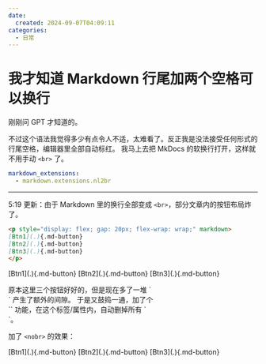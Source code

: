```yaml
---
date:
  created: 2024-09-07T04:09:11
categories:
  - 日常
---
```


# 我才知道 Markdown 行尾加两个空格可以换行

刚刚问 GPT 才知道的。

不过这个语法我觉得多少有点令人不适，太难看了。反正我是没法接受任何形式的行尾空格，编辑器里全部自动标红。
我马上去把 MkDocs 的软换行打开，这样就不用手动 `<br>` 了。
<!-- more -->

```yaml title="mkdocs.yml"
markdown_extensions:
  - markdown.extensions.nl2br
```

 ---

5:19 更新：由于 Markdown 里的换行全部变成 `<br>`，部分文章内的按钮布局炸了。
```markdown title=""
<p style="display: flex; gap: 20px; flex-wrap: wrap;" markdown>
[Btn1](.){.md-button}
[Btn2](.){.md-button}
[Btn3](.){.md-button}
</p>
```
<p style="display: flex; gap: 20px; flex-wrap: wrap;" markdown>
[Btn1](.){.md-button}
[Btn2](.){.md-button}
[Btn3](.){.md-button}
</p>
原本这里三个按钮好好的，但是现在多了一堆 `<br>` 产生了额外的间隙。
于是又鼓捣一通，加了个 `<nobr>` 功能，在这个标签/属性内，自动删掉所有 `<br>`。

加了 `<nobr>` 的效果：
<p style="display: flex; gap: 20px; flex-wrap: wrap;" markdown nobr>
[Btn1](.){.md-button}
[Btn2](.){.md-button}
[Btn3](.){.md-button}
</p>